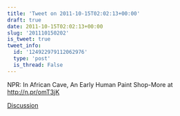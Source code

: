```yaml
---
title: 'Tweet on 2011-10-15T02:02:13+00:00'
draft: true
date: 2011-10-15T02:02:13+00:00
slug: '201110150202'
is_tweet: true
tweet_info:
  id: '124922979112062976'
  type: 'post'
  is_thread: False
---
```




NPR: In African Cave, An Early Human Paint Shop-More at <http://n.pr/omT3jK>

[Discussion](https://x.com/sytelus/status/124922979112062976)
